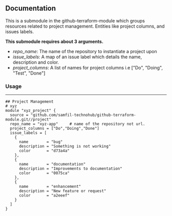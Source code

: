 ## Documentation

This is a submodule in the github-terraform-module which groups resources related to project management. Entities like project columns, and issues labels.

**This submodule requires about 3 arguments.**
  - _repo_name_: <text> The name of the repository to instantiate a project upon </text>
  - _issue_labels_: <text> A map of an issue label which details the name, description and color. </text>
  - _project_columns_: <text> A list of names for project columns i.e ["Do", "Doing", "Test", "Done"]</text>
  
### **Usage**
---
```hcl
## Project Management
# xyz
module "xyz_project" {
  source = "github.com/samfil-technohub/github-terraform-module.git//project"
  repo_name = "xyz-app"     # name of the repository not url.
  project_columns = ["Do","Doing","Done"]
  issue_labels = [
    {
      name        = "bug"
      description = "Something is not working"
      color       = "d73a4a"
    },
    {
      name        = "documentation"
      description = "Improvements to documentation"
      color       = "0075ca"
    },
    {
      name        = "enhancement"
      description = "New feature or request"
      color       = "a2eeef"
    }
  ]
}
```